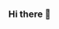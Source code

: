 ### Hi there 👋

<!--
**gaurav9821/gaurav9821** is a ✨ _special_ ✨ repository because its `README.md` (this file) appears on your GitHub profile.

Here are some ideas to get you started:

- 🔭 I’m currently working on ReactJS, Java and Python for Development Project
- 🌱 I’m currently learning Machine Learning, Data Science, ReactJS
- 👯 I’m looking to collaborate on Development and ML Projects
- 🤔 I’m looking for help with Data Science and Software Development
- 💬 Ask me about tech facts
- 📫 How to reach me: www.linkedin.com/in/gauravchachada or Email - gaurav120998chachada@gmail.com
- 😄 Pronouns: Gaurav Chachada(GC)
- ⚡ Fun fact: Wanna build cool stuffs
-->
